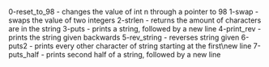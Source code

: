 0-reset_to_98 - changes the value of int n through a pointer to 98
1-swap - swaps the value of two integers
2-strlen - returns the amount of characters are in the string
3-puts - prints a string, followed by a new line
4-print_rev - prints the string given backwards
5-rev_string - reverses string given
6-puts2 - prints every other character of string starting at the first\new line
7-puts_half - prints second half of a string, followed by a new line

